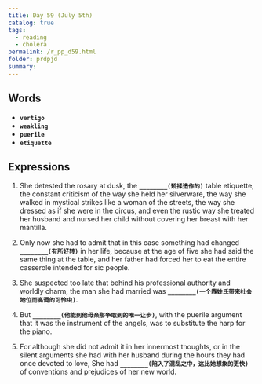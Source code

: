 ```yaml
---
title: Day 59 (July 5th)
catalog: true
tags: 
  - reading
  - cholera
permalink: /r_pp_d59.html
folder: prdpjd
summary: 
---
```


## Words

-   <b data-toggle="tooltip" data-original-title="{{site.data.glossary.vertigo}}">`vertigo`</b>
-   <b data-toggle="tooltip" data-original-title="{{site.data.glossary.weakling}}">`weakling`</b>
-   <b data-toggle="tooltip" data-original-title="{{site.data.glossary.puerile}}">`puerile`</b>
-   <b data-toggle="tooltip" data-original-title="{{site.data.glossary.etiquette}}">`etiquette`</b>



## Expressions

1.  She detested the rosary at dusk, the <b data-toggle="tooltip" data-original-title="{{site.data.answers.59_a}}">`________(矫揉造作的)`</b> table etiquette, the constant criticism of the way she held her silverware, the way she walked in mystical strikes like a woman of the streets, the way she dressed as if she were in the circus, and even the rustic way she treated her husband  and nursed her child without covering her breast with her mantilla.

2.  Only now she had to admit that in this case something had changed <b data-toggle="tooltip" data-original-title="{{site.data.answers.59_b}}">`________(有所好转)`</b>  in her life, because at the age of five she had said the same thing at the table, and her father had forced her to eat the entire casserole intended for sic people.


3.  She suspected too late that behind his professional authority and worldly charm, the man she had married was <b data-toggle="tooltip" data-original-title="{{site.data.answers.59_c}}">`________(一个靠姓氏带来社会地位而高调的可怜虫)`</b>.

4.  But <b data-toggle="tooltip" data-original-title="{{site.data.answers.59_d}}">`________(他能到他母亲那争取到的唯一让步)`</b>, with the puerile argument that it was the instrument of the angels, was to substitute the harp for the piano.

5.  For although she did not admit it in her innermost thoughts, or in the silent arguments she had with her husband during the hours they had once devoted to love, She had <b data-toggle="tooltip" data-original-title="{{site.data.answers.59_e}}">`________(陷入了混乱之中，这比她想象的更快)`</b>  of conventions and prejudices of her new world.